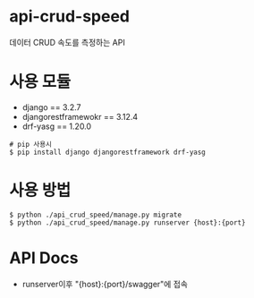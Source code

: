 # api-crud-speed
데이터 CRUD 속도를 측정하는 API

# 사용 모듈
- django == 3.2.7
- djangorestframewokr == 3.12.4
- drf-yasg == 1.20.0
```
# pip 사용시
$ pip install django djangorestframework drf-yasg
```

# 사용 방법
```
$ python ./api_crud_speed/manage.py migrate
$ python ./api_crud_speed/manage.py runserver {host}:{port}
```

# API Docs
- runserver이후 "{host}:{port}/swagger"에 접속 
